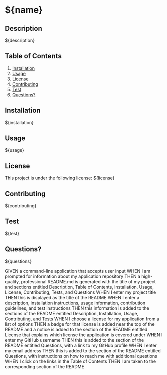 # ${name}
## Description
${description} 

## Table of Contents
1. [Installation](#installation)
2. [Usage](#usage)
3. [License](#license)  
4. [Contributing](#contributing)  
5. [Test](#test)  
6. [Questions?](#questions)

## Installation 
${installation}

## Usage 
${usage}

## License 
This project is under the following license: ${license}

## Contributing 
${contributing}

## Test 
${test}

## Questions? 
${questions}

GIVEN a command-line application that accepts user input
WHEN I am prompted for information about my application repository
THEN a high-quality, professional README.md is generated with the title of my project and sections entitled Description, Table of Contents, Installation, Usage, License, Contributing, Tests, and Questions
WHEN I enter my project title
THEN this is displayed as the title of the README
WHEN I enter a description, installation instructions, usage information, contribution guidelines, and test instructions
THEN this information is added to the sections of the README entitled Description, Installation, Usage, Contributing, and Tests
WHEN I choose a license for my application from a list of options
THEN a badge for that license is added near the top of the README and a notice is added to the section of the README entitled License that explains which license the application is covered under
WHEN I enter my GitHub username
THEN this is added to the section of the README entitled Questions, with a link to my GitHub profile
WHEN I enter my email address
THEN this is added to the section of the README entitled Questions, with instructions on how to reach me with additional questions
WHEN I click on the links in the Table of Contents
THEN I am taken to the corresponding section of the README

